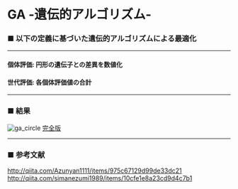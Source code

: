 # GA -遺伝的アルゴリズム-

### ■ 以下の定義に基づいた遺伝的アルゴリズムによる最適化

***
#### 個体評価: 円形の遺伝子との差異を数値化

#### 世代評価: 各個体評価値の合計
***

### ■ 結果
![ga_circle](https://user-images.githubusercontent.com/26696733/30776661-60c4124a-a0e5-11e7-8bfd-b59b75dffbb4.gif)
[完全版](https://www.youtube.com/watch?v=PIjUlUETgn0)
***

### ■ 参考文献
<http://qiita.com/Azunyan1111/items/975c67129d99de33dc21>
<http://qiita.com/simanezumi1989/items/10cfe1e8a23cd9d4c7b1>
